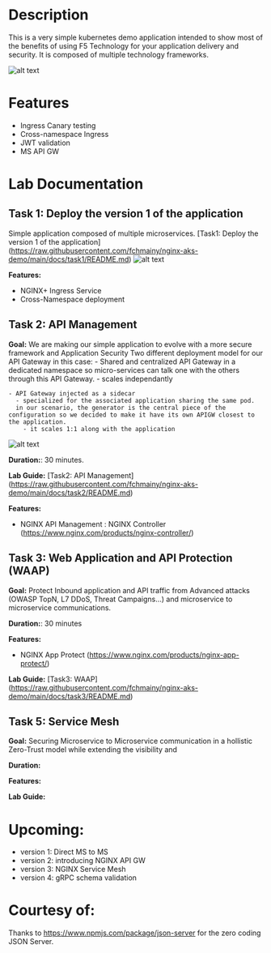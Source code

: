 # Description
This is a very simple kubernetes demo application intended to show most of the benefits of using F5 Technology for your application delivery and security.
It is composed of multiple technology frameworks.

![alt text](https://raw.githubusercontent.com/fchmainy/nginx-aks-demo/main/docs/images/topology.jpeg)

# Features
- Ingress Canary testing
- Cross-namespace Ingress
- JWT validation
- MS API GW

# Lab Documentation
## Task 1: Deploy the version 1 of the application
Simple application composed of multiple microservices.
  [Task1: Deploy the version 1 of the application] (https://raw.githubusercontent.com/fchmainy/nginx-aks-demo/main/docs/task1/README.md)
  ![alt text](https://raw.githubusercontent.com/fchmainy/nginx-aks-demo/main/docs/images/task1-topology.jpeg)

**Features:**
- NGINX+ Ingress Service
- Cross-Namespace deployment


## Task 2: API Management
  **Goal:**
  We are making our simple application to evolve with a more secure framework and Application Security
  Two different deployment model for our API Gateway in this case:
    - Shared and centralized API Gateway in a dedicated namespace so micro-services can talk one with the others through this API Gateway.
      - scales independantly 

    - API Gateway injected as a sidecar
      - specialized for the associated application sharing the same pod.
      in our scenario, the generator is the central piece of the configuration so we decided to make it have its own APIGW closest to the application.
        - it scales 1:1 along with the application

  ![alt text](https://raw.githubusercontent.com/fchmainy/nginx-aks-demo/main/docs/images/task2-topology.jpeg)

  **Duration:**: 30 minutes.

  **Lab Guide:**
  [Task2: API Management] (https://raw.githubusercontent.com/fchmainy/nginx-aks-demo/main/docs/task2/README.md)


  **Features:**
  - NGINX API Management :
      NGINX Controller (https://www.nginx.com/products/nginx-controller/)



## Task 3: Web Application and API Protection (WAAP)
  **Goal:**
    Protect Inbound application and API traffic from Advanced attacks (OWASP TopN, L7 DDoS, Threat Campaigns...) and microservice to microservice communications.

  **Duration:**: 30 minutes


  **Features:**
  - NGINX App Protect (https://www.nginx.com/products/nginx-app-protect/)

  **Lab Guide:**
  [Task3: WAAP] (https://raw.githubusercontent.com/fchmainy/nginx-aks-demo/main/docs/task3/README.md)


## Task 5: Service Mesh
**Goal:**
    Securing Microservice to Microservice communication in a hollistic Zero-Trust model while extending the visibility and

**Duration:**


**Features:**


**Lab Guide:**

# Upcoming:
- version 1: Direct MS to MS
- version 2: introducing NGINX API GW
- version 3: NGINX Service Mesh
- version 4: gRPC schema validation

# Courtesy of:
Thanks to https://www.npmjs.com/package/json-server for the zero coding JSON Server.
